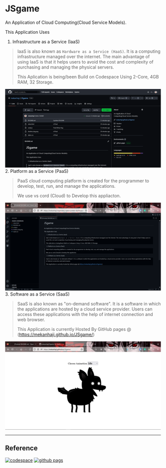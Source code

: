 # JSgame

An Application of Cloud Computing(Cloud Service Models).

This Application Uses
1. Infrastructure as a Service (IaaS)
> IaaS is also known as `Hardware as a Service (HaaS)`. It is a computing infrastructure managed over the internet. The main advantage of using IaaS is that it helps users to avoid the cost and complexity of purchasing and managing the physical servers.
>
> This Aplication is being/been Build on Codespace Using 2-Core, 4GB RAM, 32 Storage.
>
![image](assets/storage.png)
2. Platform as a Service (PaaS)
> PaaS cloud computing platform is created for the programmer to develop, test, run, and manage the applications.
>
> We use vs cord (Cloud) to Develop this appliacton.
>
![image](assets/vscode.png)
3. Software as a Service (SaaS)
> SaaS is also known as "on-demand software". It is a software in which the applications are hosted by a cloud service provider. Users can access these applications with the help of internet connection and web browser.
>
> This Application is currently Hosted By GitHub pages @ (https://mekanhaji.github.io/JSgame/)
>
![image](assets/hosting.png)

---
Reference
-
[![codespace](https://img.youtube.com/vi/D_5T6KMTRb8/0.jpg)](https://www.youtube.com/watch?v=D_5T6KMTRb8)
[![github pags](https://img.youtube.com/vi/4eMnz8VbgyM/0.jpg)](https://www.youtube.com/watch?v=4eMnz8VbgyM)
